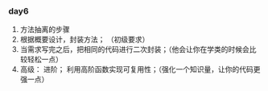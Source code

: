 ### day6

1.  方法抽离的步骤
   1. 根据概要设计，封装方法；  （初级要求）
   2. 当需求写完之后，把相同的代码进行二次封装；（他会让你在学类的时候会比较轻松一点）
   3. 高级： 进阶； 利用高阶函数实现可复用性；（强化一个知识量，让你的代码更强一点）